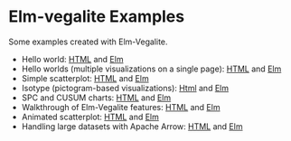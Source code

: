 # Elm-vegalite Examples

Some examples created with Elm-Vegalite.

- Hello world: [HTML](helloWorld.html) and [Elm](src/HelloWorld.elm)
- Hello worlds (multiple visualizations on a single page): [HTML](helloWorlds.html) and [Elm](src/HelloWorlds.elm)
- Simple scatterplot: [HTML](simpleScatterplot.html) and [Elm](src/SimpleScatterplot.elm)
- Isotype (pictogram-based visualizations): [Html](isotype.html) and [Elm](src/Isotype.elm)
- SPC and CUSUM charts: [HTML](spc.html) and [Elm](src/Spc.elm)
- Walkthrough of Elm-Vegalite features: [HTML](walkthrough.html) and [Elm](src/Walkthrough.elm)
- Animated scatterplot: [HTML](animatedScatter.html) and [Elm](src/AnimatedScatter.elm)
- Handling large datasets with Apache Arrow: [HTML](apacheArrow.html) and [Elm](src/ApacheArrow.elm)
